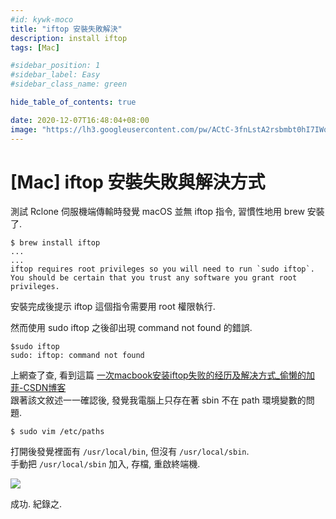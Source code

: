 ```yaml
---
#id: kywk-moco
title: "iftop 安裝失敗解決"
description: install iftop
tags: [Mac]

#sidebar_position: 1
#sidebar_label: Easy
#sidebar_class_name: green

hide_table_of_contents: true

date: 2020-12-07T16:48:04+08:00
image: "https://lh3.googleusercontent.com/pw/ACtC-3fnLstA2rsbmbt0hI7IWqhfzOU17UzGFO6pEIfoC2_x_l526rOlZ3_p4RbWvVFWlT6uMlnPMzjCSxDILtn7Er5Ch0JPYJReE0BhmCXqJh6TsqrygLrL17dcz1Dyq3eJ7MZhHDqQhvWbX3zJvneD1CRanA=w800-no?authuser=0"
---
```


[Mac] iftop 安裝失敗與解決方式
===========================

測試 Rclone 伺服機端傳輸時發覺 macOS 並無 iftop 指令, 習慣性地用 brew 安裝了.

<!-- more -->

```
$ brew install iftop
...
...
iftop requires root privileges so you will need to run `sudo iftop`.
You should be certain that you trust any software you grant root privileges.
```

安裝完成後提示 iftop 這個指令需要用 root 權限執行.

然而使用 sudo iftop 之後卻出現 command not found 的錯誤.

```
$sudo iftop
sudo: iftop: command not found
```

上網查了查, 看到這篇 [一次macbook安装iftop失败的经历及解决方式_偷懒的加菲-CSDN博客](https://blog.csdn.net/hl449006540/article/details/86753227)  
跟著該文敘述一一確認後, 發覺我電腦上只存在著 sbin 不在 path 環境變數的問題.

```
$ sudo vim /etc/paths
```

打開後發覺裡面有 `/usr/local/bin`, 但沒有 `/usr/local/sbin`.  
手動把 `/usr/local/sbin` 加入, 存檔, 重啟終端機.

![](https://lh3.googleusercontent.com/pw/ACtC-3dGa69B3UVBKt_TYzNt4-nTxPn8WbSfDK1nVlQ7PXOXDIwwV9pQbliqr6_vH69TMj-FOUY26BG_CiFLDHo6pXTGOE6dtYMESpYQD-8jucaCbnZ3qObEMzdsFbm62I_Omdvzz-Q_unLNo2CVRxQPkyDsAw=w1208-h894-no?authuser=0)

成功.
紀錄之.
